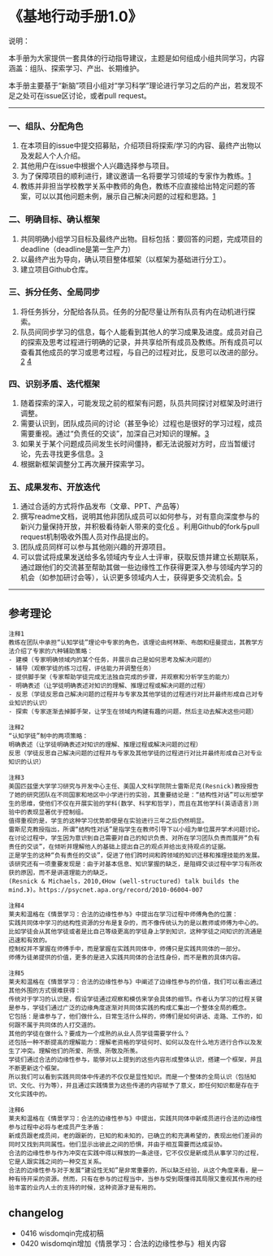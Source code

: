 # 《基地行动手册1.0》
说明：

本手册为大家提供一套具体的行动指导建议，主题是如何组成小组共同学习，内容涵盖：组队、探索学习、产出、长期维护。

本手册主要基于“新脑”项目小组对“学习科学”理论进行学习之后的产出，若发现不足之处可在issue区讨论，或者pull request。

***

### 一、组队、分配角色
1. 在本项目的issue中提交招募贴，介绍项目将探索/学习的内容、最终产出物以及发起人个人介绍。
2. 其他用户在issue中根据个人兴趣选择参与项目。
3. 为了保障项目的顺利进行，建议邀请一名将要学习领域的专家作为教练。[1](#1)
4. 教练并非担当学校教学关系中教师的角色，教练不应直接给出特定问题的答案，可以以其他问题未例，展示自己解决问题的过程和思路。[1](#1)

### 二、明确目标、确认框架
1. 共同明确小组学习目标及最终产出物。目标包括：要回答的问题，完成项目的deadline（deadline是第一生产力）
2. 以最终产出为导向，确认项目整体框架（以框架为基础进行分工）。
3. 建立项目Github仓库。

### 三、拆分任务、全局同步
1. 将任务拆分，分配给各队员。任务的分配尽量让所有队员有内在动机进行探索。
2. 队员间同步学习的信息，每个人能看到其他人的学习成果及进度。成员对自己的探索及思考过程进行明确的记录，并共享给所有成员及教练。所有成员可以查看其他成员的学习或思考过程，与自己的过程对比，反思可以改进的部分。[2](#2) [4](#4) 

### 四、识别矛盾、迭代框架
1. 随着探索的深入，可能发现之前的框架有问题，队员共同探讨对框架及时进行调整。
2. 需要认识到，团队成员间的讨论（甚至争论）过程也是很好的学习过程，成员需要重视。通过“负责任的交谈”，加深自己对知识的理解。[3](#3)
3. 如果关于某个问题成员间发生长时间僵持，都无法说服对方时，应当暂缓讨论，先去寻找更多信息。[3](#3)
4. 根据新框架调整分工再次展开探索学习。

### 五、成果发布、开放迭代
1. 通过合适的方式将作品发布（文章、PPT、产品等）
2. 撰写readme文档，说明其他非团队成员可以如何参与，对有意向深度参与的新兴力量保持开放，并积极看待新人带来的变化[6](#6) 。利用Github的fork与pull request机制吸收外围人员对作品提出的。
3. 团队成员同样可以参与其他刚兴趣的开源项目。
4. 可以尝试将成果发送给多名领域内专业人士评审，获取反馈并建立长期联系，通过跟他们的交流甚至帮助其做一些边缘性工作获得更深入参与领域内学习的机会（如参加研讨会等），认识更多领域内人士，获得更多交流机会。[5](#5) 

***

## 参考理论

<span id = "1"></span>
```
注释1
教练在团队中承担“认知学徒”理论中专家的角色，该理论由柯林斯、布朗和纽曼提出，其教学方法介绍了专家的六种辅助策略：
- 建模（专家明确领域内的某个任务，并展示自己是如何思考及解决问题的）
- 辅导（观察学徒的练习过程，评估能力并调整任务）
- 提供脚手架（专家帮助学徒完成无法独自完成的步骤，并观察和分析学生的能力）
- 明确表述（让学徒明确表述对知识的理解、推理过程或解决问题的过程）
- 反思（学徒反思自己解决问题的过程并与专家及其他学徒的过程进行对比并最终形成自己对专业知识的认识）
- 探索（专家逐渐去掉脚手架，让学生在领域内构建有趣的问题，然后主动去解决这些问题）
```

<span id = "2"></span>
```
注释2
“认知学徒”制中的两项策略：
明确表述（让学徒明确表述对知识的理解、推理过程或解决问题的过程）
反思（学徒反思自己解决问题的过程并与专家及其他学徒的过程进行对比并最终形成自己对专业知识的认识）
```

<span id = "3"></span>
```
注释3
美国匹兹堡大学学习研究与开发中心主任、美国人文科学院院士雷斯尼克(Resnick)教授报告了她的研究团队在不同国家和地区中小学进行的实验，其重要结论是：“结构性对话”可以形塑学生的思维，使他们不仅在开展实验的学科(数学、科学和哲学)，而且在其他学科(英语语言)测验中的表现显著优于控制组。
值得重视的是，学生的这种学习优势即使是在实验进行三年之后仍然明显。
雷斯尼克教授指出，所谓“结构性对话”是指学生在教师引导下以小组为单位展开学术问题讨论。
在讨论过程中，学生因为意识到自己需要对自己的知识负责、对所在学习团队负责而展开“负有责任的交谈”，在倾听并理解他人的基础上提出自己的观点并给出支持观点的证据。
正是学生的这种“负有责任的交谈”，促进了他们跨时间和跨领域的知识迁移和推理技能的发展。
该研究还有一项重要发现是：由于对基本信息、知识掌握的缺乏，是阻碍交谈过程中学习有所收获的原因，而不是讲道理能力的缺乏。
(Resnick & Michaels，2010,《How (well-structured) talk builds the mind.》)。https://psycnet.apa.org/record/2010-06004-007
```

<span id = "4"></span>
```
注释4
莱夫和温格在《情景学习：合法的边缘性参与》中提出在学习过程中师傅角色的位置：
实践共同体中学习的结构性资源的分布是复杂的，而不像传统认为的是以教师或师傅为中心的。
比如学徒会从其他学徒或者是比自己等级更高的学徒身上学到知识，这种学徒之间知识的流通是迅速和有效的。
控制权并不掌握在师傅手中，而是掌握在实践共同体中，师傅只是实践共同体的一部分。
师傅为徒弟提供的价值，更多的是进入实践共同体的合法性身份，而不是教的具体内容。
```

<span id = "5"></span>
```
注释5
莱夫和温格在《情景学习：合法的边缘性参与》中阐述了边缘性参与的价值，我们可以看出通过其他外围的方式很难获得：
传统对于学习的认识是，假设学徒通过观察和模仿来学会具体的细节。作者认为学习的过程关键是参与，学徒们通过广泛的边缘角度逐渐对共同体实践的构成汇集出一个整体全局的概念。
它包括：是谁参与了，他们做什么，日常生活什么样的，师傅们是如何讲话、走路、工作的，如何跟不属于共同体的人打交道的。
其他的学徒在做什么？要成为一个成熟的从业人员学徒需要学什么？
还包括一种不断提高的理解能力：理解老资格的学徒何时、如何以及在什么地方进行合作以及发生了冲突。理解他们的所爱、所恨、所敬及所羡。
学徒们通过合法的边缘性参与，能够对以上提到的这些内容形成整体认识，搭建一个框架，并且不断更新这个框架。
所以我们可以看到实践共同体中传递的不仅仅是显性知识。而是一个整体的全局认识（包括知识、文化、行为等），并且通过实践情景为这些传递的内容赋予了意义，即任何知识都是存在于文化实践中的。
```

<span id = "6"></span>
```
注释6
莱夫和温格在《情景学习：合法的边缘性参与》中提出，实践共同体中新成员进行合法的边缘性参与过程中必将与老成员产生矛盾：
新成员跟老成员间，老的跟新的，已知的和未知的，已确立的和充满希望的，表现出他们差异的同时又找到共同属性。他们显示出彼此之间的恐惧，并由于相互需要而达成妥协。
合法的边缘性参与作为冲突在实践中得以释放的一条途径，它不仅仅是新成员从事学习的过程，它是人跟实践之间的一种交互关系。
合法的边缘性参与对于发展“建设性无知”是非常重要的，所以缺乏经验，从这个角度来看，是一种有待开采的资源。然而，只有在参与的过程当中，当参与受到既懂得其局限又重视其作用的经验丰富的业内人士的支持的时候，这种资源才是有用的。
```
## changelog
- 0416 wisdomqin完成初稿
- 0420 wisdomqin增加《情景学习：合法的边缘性参与》相关内容
